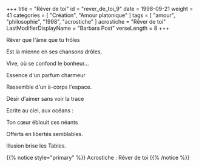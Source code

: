 +++
title = "Rêver de toi"
id = "rever_de_toi_9"
date = 1998-09-21
weight = 41
categories = [ "Création", "Amour platonique" ]
tags = [ "amour", "philosophie", "1998", "acrostiche" ]
acrostiche = "Rêver de toi"
LastModifierDisplayName = "Barbara Post"
verseLength = 8
+++

Rêver que l'âme que tu frôles

Est la mienne en ses chansons drôles,

Vive, où se confond le bonheur...

Essence d'un parfum charmeur

Rassemble d'un à-corps l'espace.

Désir d'aimer sans voir la trace

Ecrite au ciel, aux océans :

Ton cœur éblouit ces néants

Offerts en libertés semblables.

Illusion brise les Tables.

{{% notice style="primary" %}}
Acrostiche : Rêver de toi
{{% /notice %}}
